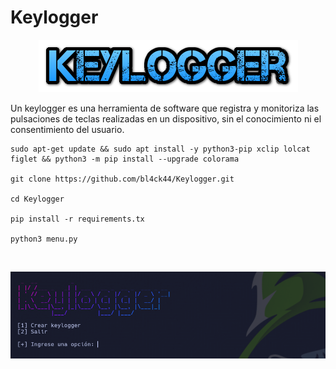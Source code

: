 # Keylogger

<p align="center">
<img src="Logotipo.png">
</p>

Un keylogger es una herramienta de software que registra y monitoriza las pulsaciones de teclas realizadas en un dispositivo, sin el conocimiento ni el consentimiento del usuario.

```
sudo apt-get update && sudo apt install -y python3-pip xclip lolcat figlet && python3 -m pip install --upgrade colorama

git clone https://github.com/bl4ck44/Keylogger.git

cd Keylogger

pip install -r requirements.tx

python3 menu.py
```

<br>

<p align="center">
<img src="Img/muestra1.png">
</p>